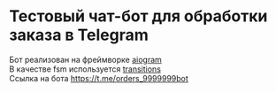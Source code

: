 # Тестовый чат-бот для обработки заказа в Telegram
Бот реализован на фреймворке [aiogram](https://github.com/aiogram/aiogram)
<br>В качестве fsm используется [transitions](https://github.com/pytransitions/transitions)
<br>Ссылка на бота https://t.me/orders_9999999bot